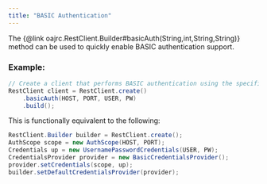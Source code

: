 ```yaml
---
title: "BASIC Authentication"
---
```


The \{@link oajrc.RestClient.Builder#basicAuth(String,int,String,String)\} method
can be used to quickly enable BASIC authentication support.
### Example:


```java
// Create a client that performs BASIC authentication using the specified user/pw.
RestClient client = RestClient.create()
    .basicAuth(HOST, PORT, USER, PW)
    .build();
```


This is functionally equivalent to the following:

```java
RestClient.Builder builder = RestClient.create();
AuthScope scope = new AuthScope(HOST, PORT);
Credentials up = new UsernamePasswordCredentials(USER, PW);
CredentialsProvider provider = new BasicCredentialsProvider();
provider.setCredentials(scope, up);
builder.setDefaultCredentialsProvider(provider);

```
